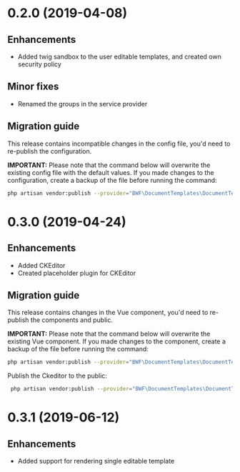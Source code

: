 # 0.2.0 (2019-04-08)

## Enhancements
- Added twig sandbox to the user editable templates, and created own security policy

## Minor fixes
- Renamed the groups in the service provider

## Migration guide
This release contains incompatible changes in the config file, you'd need to re-publish the configuration.

**IMPORTANT:** Please note that the command below will overwrite the existing config file with the default values. If you made changes to the configuration, create a backup of the file before running the command:

```sh
php artisan vendor:publish --provider="BWF\DocumentTemplates\DocumentTemplatesServiceProvider" --tag=config --force
``` 

# 0.3.0 (2019-04-24)
 ## Enhancements
 - Added CKEditor
 - Created placeholder plugin for CKEditor
 
 ## Migration guide
 This release contains changes in the Vue component, you'd need to re-publish the components and public.
 
 **IMPORTANT:** Please note that the command below will overwrite the existing Vue component. If you made changes to the component, create a backup of the file before running the command:
 
 ```sh
 php artisan vendor:publish --provider="BWF\DocumentTemplates\DocumentTemplatesServiceProvider" --tag=components --force
 ```
 
 Publish the Ckeditor to the public:
 ```sh
  php artisan vendor:publish --provider="BWF\DocumentTemplates\DocumentTemplatesServiceProvider" --tag=public --force
```

# 0.3.1 (2019-06-12)
 ## Enhancements
 - Added support for rendering single editable template